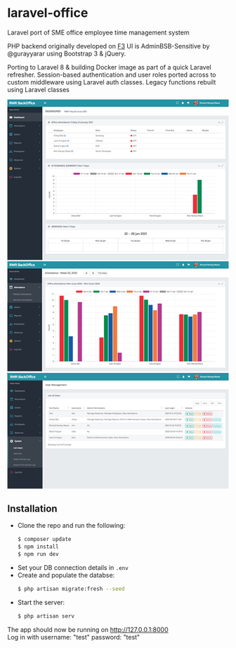 # laravel-office

Laravel port of SME office employee time management system

PHP backend originally developed on [F3](https://github.com/bcosca/fatfree)
UI is AdminBSB-Sensitive by @gurayyarar using Bootstrap 3 & jQuery.

Porting to Laravel 8 & building Docker image as part of a quick Laravel refresher.
Session-based authentication and user roles ported across to custom middleware using Laravel auth classes.
Legacy functions rebuilt using Laravel classes

![image 1](resources/screenshots/screenshot1.png)
![image 1](resources/screenshots/screenshot2.png)
![image 1](resources/screenshots/screenshot3.png)

## Installation

- Clone the repo and run the following:
    ```sh
    $ composer update
    $ npm install
    $ npm run dev
    ```
- Set your DB connection details in `.env`
- Create and populate the databse:
    ```sh
    $ php artisan migrate:fresh --seed
    ```
- Start the server:
    ```sh
    $ php artisan serv
    ```
The app should now be running on http://127.0.0.1:8000  
Log in with username: "test" password: "test"
